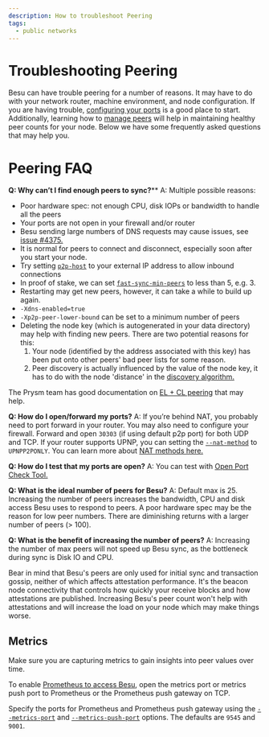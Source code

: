 ```yaml
---
description: How to troubleshoot Peering
tags:
  - public networks
---
```


# Troubleshooting Peering

Besu can have trouble peering for a number of reasons. It may have to do with your network router, machine environment, and node configuration. If you are having trouble, [configuring your ports](../connect/configure-ports.md) is a good place to start. Additionally, learning how to [manage peers](../connect/manage-peers.md) will help in maintaining healthy peer counts for your node. Below we have some frequently asked questions that may help you.

# Peering FAQ

**Q: Why can’t I find enough peers to sync?****
A: Multiple possible reasons:
 - Poor hardware spec: not enough CPU, disk IOPs or bandwidth to handle all the peers
 - Your ports are not open in your firewall and/or router
 - Besu sending large numbers of DNS requests may cause issues, see [issue #4375.](https://github.com/hyperledger/besu/issues/4375)
 - It is normal for peers to connect and disconnect, especially soon after you start your node. 
 - Try setting [`p2p-host`](../../reference/cli/options.md#p2p-host) to your external IP address to allow inbound connections
 - In proof of stake, we can set [`fast-sync-min-peers`](../../reference/cli/options.md#fast-sync-min-peers) to less than 5, e.g. 3.
 - Restarting may get new peers, however, it can take a while to build up again.
 - `-Xdns-enabled=true`
 - `-Xp2p-peer-lower-bound` can be set to a minimum number of peers
 - Deleting the node key (which is autogenerated in your data directory) may help with finding new peers. There are two potential reasons for this:
    1. Your node (identified by the address associated with this key) has been put onto other peers' bad peer lists for some reason.
    2. Peer discovery is actually influenced by the value of the node key, it has to do with the node 'distance' in the [discovery algorithm.](https://github.com/ethereum/devp2p/wiki/Discovery-Overview#kademlia)

The Prysm team has good documentation on [EL + CL peering](https://docs.prylabs.network/docs/prysm-usage/p2p-host-ip) that may help.

**Q: How do I open/forward my ports?**
A: If you’re behind NAT, you probably need to port forward in your router. You may also need to configure your firewall. Forward and open `30303` (if using default p2p port) for both UDP and TCP. If your router supports UPNP, you can setting the [`--nat-method`](../../reference/cli/options.md#nat-method) to `UPNPP2PONLY`. You can learn more about [NAT methods here.](../connect/specify-nat.md) 

**Q: How do I test that my ports are open?**
A: You can test with [Open Port Check Tool.](https://www.yougetsignal.com/tools/open-ports/)

**Q: What is the ideal number of peers for Besu?**
A: Default max is 25. Increasing the number of peers increases the bandwidth, CPU and disk access Besu uses to respond to peers. A poor hardware spec may be the reason for low peer numbers. There are diminishing returns with a larger number of peers (> 100).

**Q: What is the benefit of increasing the number of peers?**
A: Increasing the number of max peers will not speed up Besu sync, as the bottleneck during sync is Disk IO and CPU.

Bear in mind that Besu's peers are only used for initial sync and transaction gossip, neither of which affects attestation performance. It's the beacon node connectivity that controls how quickly your receive blocks and how attestations are published. Increasing Besu's peer count won't help with attestations and will increase the load on your node which may make things worse.

## Metrics

Make sure you are capturing metrics to gain insights into peer values over time. 

To enable
[Prometheus to access Besu](../monitor/metrics.md), open
the metrics port or metrics push port to Prometheus or the Prometheus push gateway on TCP.

Specify the ports for Prometheus and Prometheus push gateway using the
[`--metrics-port`](../../reference/cli/options.md#metrics-port) and
[`--metrics-push-port`](../../reference/cli/options.md#metrics-push-port) options. The defaults
are `9545` and `9001`.